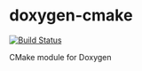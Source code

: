 # doxygen-cmake
[![Build Status](https://app.travis-ci.com/igor-chalenko/doxygen-cmake.svg?branch=master)](https://app.travis-ci.com/igor-chalenko/doxygen-cmake)

CMake module for Doxygen

